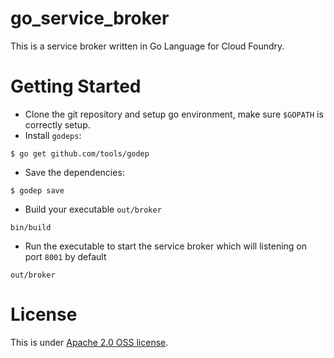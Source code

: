 go_service_broker
=================

This is a service broker written in Go Language for Cloud Foundry.

Getting Started
===============
* Clone the git repository and setup go environment, make sure `$GOPATH` is correctly setup.
* Install `godeps`: 

```
$ go get github.com/tools/godep
```

* Save the dependencies:

```
$ godep save
```

* Build your executable `out/broker`

```
bin/build
```

* Run the executable to start the service broker which will listening on port `8001` by default

```
out/broker
```


License
=======
This is under [Apache 2.0 OSS license](https://github.com/xingzhou/go_service_broker/LICENSE).
